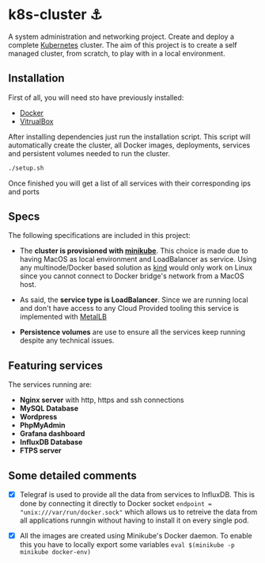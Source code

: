 # k8s-cluster ⚓️

A system administration and networking project. Create and deploy a complete [Kubernetes](https://kubernetes.io/) cluster. The aim of this project is to create a self managed cluster, from scratch, to play with in a local environment.


## Installation

First of all, you will need sto have previously installed:

- [Docker](https://www.docker.com/)
- [VitrualBox](https://www.virtualbox.org/)

After installing dependencies just run the installation script. This script will automatically create the cluster, all Docker images, deployments, services and persistent volumes needed to run the cluster. 

```bash
./setup.sh
```

Once finished you will get a list of all services with their corresponding ips and ports

## Specs

The following specifications are included in this project:

- The **cluster is provisioned with [minikube](https://minikube.sigs.k8s.io/docs/start/)**. This choice is made due to having MacOS as local environment and LoadBalancer as service. Using any multinode/Docker based solution as [kind](https://kind.sigs.k8s.io/docs/user/quick-start/) would only work on Linux since you cannot connect to Docker bridge's network from a MacOS host.

- As said, the **service type is LoadBalancer**. Since we are running local and don't have access to any Cloud Provided tooling this service is implemented with [MetalLB](https://metallb.universe.tf/)

- **Persistence volumes** are use to ensure all the services keep running despite any technical issues.

## Featuring services

The services running are:
- **Nginx server** with http, https and ssh connections
- **MySQL Database**
- **Wordpress**
- **PhpMyAdmin**
- **Grafana dashboard**
- **InfluxDB Database**
- **FTPS server**

## Some detailed comments

- [x] Telegraf is used to provide all the data from services to InfluxDB. This is done by connecting it directly to Docker socket `endpoint = "unix:///var/run/docker.sock"` which allows us to retreive the data from all applications runngin without having to install it on every single pod.

- [x] All the images are created using Minikube's Docker daemon. To enable this you have to locally export some variables `eval $(minikube -p minikube docker-env)`
